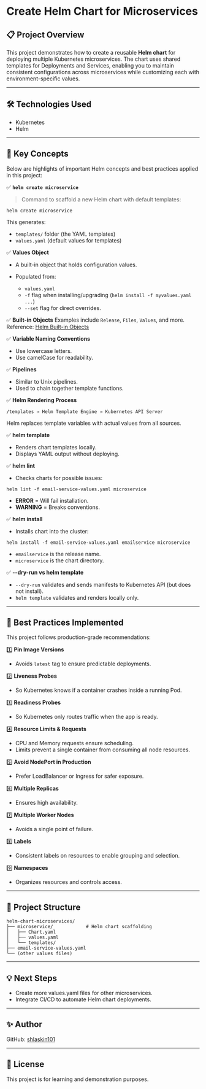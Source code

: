 # Create Helm Chart for Microservices

## 📋 Project Overview

This project demonstrates how to create a reusable **Helm chart** for deploying multiple Kubernetes microservices. The chart uses shared templates for Deployments and Services, enabling you to maintain consistent configurations across microservices while customizing each with environment-specific values.

---

## 🛠️ Technologies Used

- Kubernetes
- Helm

---

## 🎯 Key Concepts

Below are highlights of important Helm concepts and best practices applied in this project:

✅ **`helm create microservice`**

> Command to scaffold a new Helm chart with default templates:

```
helm create microservice
```

This generates:

- `templates/` folder (the YAML templates)
- `values.yaml` (default values for templates)

✅ **Values Object**

- A built-in object that holds configuration values.
- Populated from:

  - `values.yaml`
  - `-f` flag when installing/upgrading (`helm install -f myvalues.yaml ...`)
  - `--set` flag for direct overrides.

✅ **Built-in Objects**
Examples include `Release`, `Files`, `Values`, and more.
Reference:
[Helm Built-in Objects](https://helm.sh/docs/chart_template_guide/builtin_objects/)

✅ **Variable Naming Conventions**

- Use lowercase letters.
- Use camelCase for readability.

✅ **Pipelines**

- Similar to Unix pipelines.
- Used to chain together template functions.

✅ **Helm Rendering Process**

```
/templates → Helm Template Engine → Kubernetes API Server
```

Helm replaces template variables with actual values from all sources.

✅ **helm template**

- Renders chart templates locally.
- Displays YAML output without deploying.

✅ **helm lint**

- Checks charts for possible issues:

```
helm lint -f email-service-values.yaml microservice
```

- **ERROR** = Will fail installation.
- **WARNING** = Breaks conventions.

✅ **helm install**

- Installs chart into the cluster:

```
helm install -f email-service-values.yaml emailservice microservice
```

- `emailservice` is the release name.
- `microservice` is the chart directory.

✅ **--dry-run vs helm template**

- `--dry-run` validates and sends manifests to Kubernetes API (but does not install).
- `helm template` validates and renders locally only.

---

## 🧠 Best Practices Implemented

This project follows production-grade recommendations:

1️⃣ **Pin Image Versions**

- Avoids `latest` tag to ensure predictable deployments.

2️⃣ **Liveness Probes**

- So Kubernetes knows if a container crashes inside a running Pod.

3️⃣ **Readiness Probes**

- So Kubernetes only routes traffic when the app is ready.

4️⃣ **Resource Limits & Requests**

- CPU and Memory requests ensure scheduling.
- Limits prevent a single container from consuming all node resources.

5️⃣ **Avoid NodePort in Production**

- Prefer LoadBalancer or Ingress for safer exposure.

6️⃣ **Multiple Replicas**

- Ensures high availability.

7️⃣ **Multiple Worker Nodes**

- Avoids a single point of failure.

8️⃣ **Labels**

- Consistent labels on resources to enable grouping and selection.

9️⃣ **Namespaces**

- Organizes resources and controls access.

---

## 📂 Project Structure

```
helm-chart-microservices/
├── microservice/            # Helm chart scaffolding
│   ├── Chart.yaml
│   ├── values.yaml
│   └── templates/
├── email-service-values.yaml
└── (other values files)
```

---

## 💡 Next Steps

- Create more values.yaml files for other microservices.
- Integrate CI/CD to automate Helm chart deployments.

---

## ✨ Author

GitHub: [shlaskin101](https://github.com/shlaskin101)

---

## 📜 License

This project is for learning and demonstration purposes.
